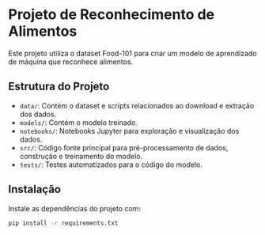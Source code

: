# Projeto de Reconhecimento de Alimentos

Este projeto utiliza o dataset Food-101 para criar um modelo de aprendizado de máquina que reconhece alimentos.

## Estrutura do Projeto

- `data/`: Contém o dataset e scripts relacionados ao download e extração dos dados.
- `models/`: Contém o modelo treinado.
- `notebooks/`: Notebooks Jupyter para exploração e visualização dos dados.
- `src/`: Código fonte principal para pré-processamento de dados, construção e treinamento do modelo.
- `tests/`: Testes automatizados para o código do modelo.

## Instalação

Instale as dependências do projeto com:

```bash
pip install -r requirements.txt
